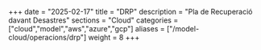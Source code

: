 +++
date        = "2025-02-17"
title       = "DRP"
description = "Pla de Recuperació davant Desastres"
sections    = "Cloud"
categories  = ["cloud","model","aws","azure","gcp"]
aliases     = ["/model-cloud/operacions/drp"]
weight      = 8
+++






